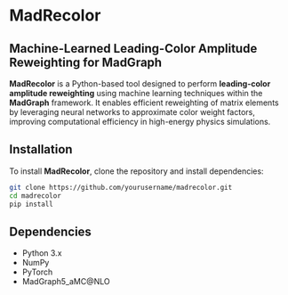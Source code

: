 # MadRecolor

## Machine-Learned Leading-Color Amplitude Reweighting for MadGraph

**MadRecolor** is a Python-based tool designed to perform **leading-color amplitude reweighting** using machine learning techniques within the **MadGraph** framework. It enables efficient reweighting of matrix elements by leveraging neural networks to approximate color weight factors, improving computational efficiency in high-energy physics simulations.

## Installation
To install **MadRecolor**, clone the repository and install dependencies:

```bash
git clone https://github.com/yourusername/madrecolor.git
cd madrecolor
pip install
```

## Dependencies
- Python 3.x
- NumPy
- PyTorch
- MadGraph5_aMC@NLO
